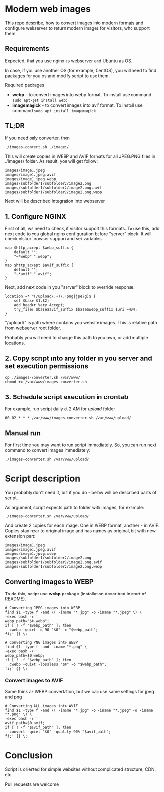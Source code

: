 # Modern web images
This repo describe, how to convert images into modern formats and configure webserver to return modern
images for visitors, who support them.

## Requirements
Expected, that you use nginx as webserver and Ubuntu as OS.

In case, if you use another OS (for example, CentOS), you will need to find packages for you os and
modify script to use them.

Required packages
- **webp** - to convert images into webp format. To install use command ```sudo apt-get install webp```
- **imagemagick** - to convert images into avif format. To install use command ```sudo apt install imagemagick```

## TL;DR
If you need only converter, then

```
./images-convert.sh ./images/
```

This will create copies in WEBP and AVIF formats for all JPEG/PNG files in ./images/ folder.
As result, you will get follow:

```
images/image1.jpeg
images/image1.jpeg.avif
images/image1.jpeg.webp
images/subfolder1/subfolder2/image2.png
images/subfolder1/subfolder2/image2.png.avif
images/subfolder1/subfolder2/image2.png.webp
```

Next will be described integration into webserver


## 1. Configure NGINX
First of all, we need to check, if visitor support this formats. To use this, add next code to you 
global nginx configuration before "server" block. It will check visitor browser support and set
variables.

```
map $http_accept $webp_suffix {
    default "";
    "~*webp" ".webp";
}
map $http_accept $avif_suffix {
    default "";
    "~*avif" ".avif";
}
```

Next, add next code in you "server" block to override response.

```
location ~* ^(/upload/.+)\.(png|jpe?g)$ {
    set $base $1.$2;
    add_header Vary Accept;
    try_files $base$avif_suffix $base$webp_suffix $uri =404;
}
```

"/upload/" is path where contains you website images. This is relative path from webserver root folder.

Probably you will need to change this path to you own, or add multiple locations.

## 2. Copy script into any folder in you server and set execution permissions
```
cp ./images-converter.sh /var/www/
chmod +x /var/www/images-converter.sh
```

## 3. Schedule script execution in crontab
For example, run script daily at 2 AM for *upload* folder

```
00 02 * * * /var/www/images-converter.sh /var/www/upload/
```

## Manual run
For first time you may want to run script immediately. So, you can run next command to convert images
immediately:
```
./images-converter.sh /var/www/upload/
```

# Script description
You probably don't need it, but if you do - below will be described parts of script.

As argument, script expects path to folder with images,
for example: 

```
./images-converter.sh /var/www/upload/
```

And create 2 copies for each image. One in WEBP format, another - in AVIF. Copies stay near to
original image and has names as original, bit with new extension part:

```
images/image1.jpeg
images/image1.jpeg.avif
images/image1.jpeg.webp
images/subfolder1/subfolder2/image2.png
images/subfolder1/subfolder2/image2.png.avif
images/subfolder1/subfolder2/image2.png.webp
```

## Converting images to WEBP
To do this, script use **webp** package (installation described in start of README).

```shell
# Converting JPEG images into WEBP
find $1 -type f -and \( -iname "*.jpg" -o -iname "*.jpeg" \) \
-exec bash -c '
webp_path="$0.webp";
if [ ! -f "$webp_path" ]; then
  cwebp -quiet -q 90 "$0" -o "$webp_path";
fi;' {} \;

# Converting PNG images into WEBP
find $1 -type f -and -iname "*.png" \
-exec bash -c '
webp_path=$0.webp;
if [ ! -f "$webp_path" ]; then
  cwebp -quiet -lossless "$0" -o "$webp_path";
fi;' {} \;
```

### Convert images to AVIF
Same think as WEBP convertation, but we can use same settings for jpeg and png

```shell
# Converting ALL images into AVIF
find $1 -type f -and \( -iname "*.jpg" -o -iname "*.jpeg" -o -iname "*.png" \) \
-exec bash -c '
avif_path=$0.avif;
if [ ! -f "$avif_path" ]; then
  convert -quiet "$0" -quality 90% "$avif_path";
fi;' {} \;
```

# Conclusion
Script is oriented for simple websites without complicated structure, CDN, etc.

Pull requests are welcome
